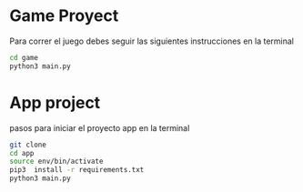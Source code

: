 # Game Proyect

Para correr el juego debes seguir las siguientes instrucciones en la terminal

```sh
cd game
python3 main.py
```

# App project
pasos para iniciar el proyecto app en la terminal
```sh
git clone 
cd app
source env/bin/activate
pip3  install -r requirements.txt
python3 main.py
```
